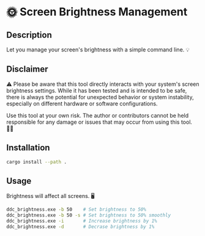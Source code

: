 # 🌞 Screen Brightness Management

## Description
Let you manage your screen's brightness with a simple command line. 💡

## Disclaimer

⚠️ Please be aware that this tool directly interacts with your system's screen brightness settings. While it has been tested and is intended to be safe, there is always the potential for unexpected behavior or system instability, especially on different hardware or software configurations. 

Use this tool at your own risk. The author or contributors cannot be held responsible for any damage or issues that may occur from using this tool. 🧑‍💻

## Installation
```bash
cargo install --path .
```

## Usage
Brightness will affect all screens. 🖥️

```bash
ddc_brightness.exe -b 50    # Set brightness to 50%
ddc_brightness.exe -b 50 -s # Set brightness to 50% smoothly
ddc_brightness.exe -i       # Increase brightness by 1%
ddc_brightness.exe -d       # Decrase brightness by 1%
```